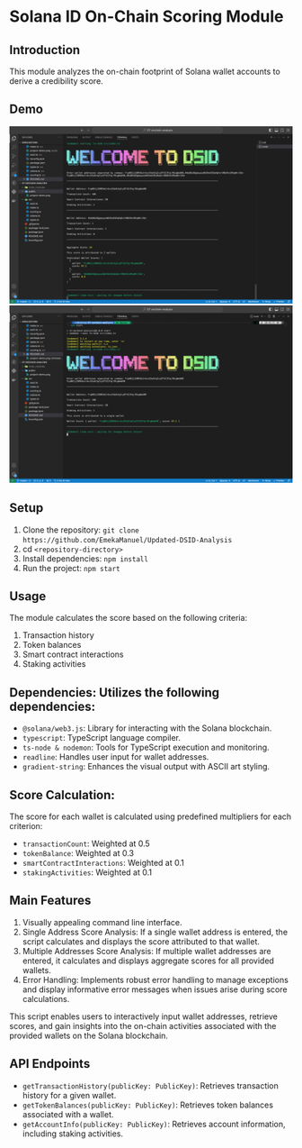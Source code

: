 # Solana ID On-Chain Scoring Module

## Introduction

This module analyzes the on-chain footprint of Solana wallet accounts to derive a credibility score.

## Demo

![Multiple Wallet Demo Screenshot](./public/multiple-wallet-demo.png)
![Single Wallet Demo Screenshot](./public/single-wallet-demo.png)

## Setup

1. Clone the repository: `git clone https://github.com/EmekaManuel/Updated-DSID-Analysis`
2. cd `<repository-directory>`
3. Install dependencies: `npm install`
4. Run the project: `npm start`

## Usage

The module calculates the score based on the following criteria:

1. Transaction history
2. Token balances
3. Smart contract interactions
4. Staking activities

## Dependencies: Utilizes the following dependencies:

- `@solana/web3.js`: Library for interacting with the Solana blockchain.
- `typescript`: TypeScript language compiler.
- `ts-node & nodemon`: Tools for TypeScript execution and monitoring.
- `readline`: Handles user input for wallet addresses.
- `gradient-string`: Enhances the visual output with ASCII art styling.

## Score Calculation:

The score for each wallet is calculated using predefined multipliers for each criterion:

- `transactionCount`: Weighted at 0.5
- `tokenBalance`: Weighted at 0.3
- `smartContractInteractions`: Weighted at 0.1
- `stakingActivities`: Weighted at 0.1

## Main Features

1. Visually appealing command line interface.
1. Single Address Score Analysis: If a single wallet address is entered, the script calculates and displays the score attributed to that wallet.
1. Multiple Addresses Score Analysis: If multiple wallet addresses are entered, it calculates and displays aggregate scores for all provided wallets.
1. Error Handling: Implements robust error handling to manage exceptions and display informative error messages when issues arise during score calculations.

This script enables users to interactively input wallet addresses, retrieve scores, and gain insights into the on-chain activities associated with the provided wallets on the Solana blockchain.

## API Endpoints

- `getTransactionHistory(publicKey: PublicKey)`: Retrieves transaction history for a given wallet.
- `getTokenBalances(publicKey: PublicKey)`: Retrieves token balances associated with a wallet.
- `getAccountInfo(publicKey: PublicKey)`: Retrieves account information, including staking activities.
